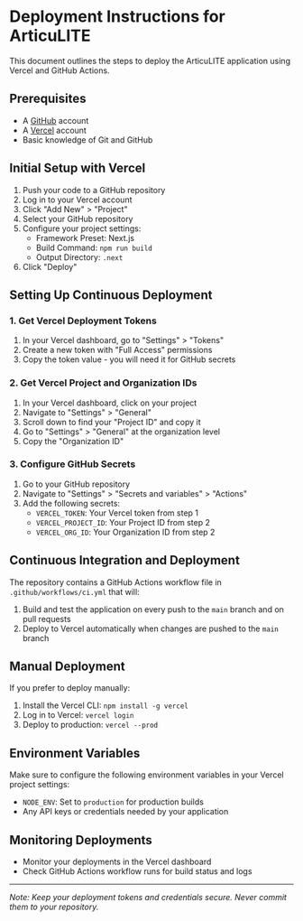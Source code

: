 # Deployment Instructions for ArticuLITE

This document outlines the steps to deploy the ArticuLITE application using Vercel and GitHub Actions.

## Prerequisites

- A [GitHub](https://github.com/) account
- A [Vercel](https://vercel.com/) account
- Basic knowledge of Git and GitHub

## Initial Setup with Vercel

1. Push your code to a GitHub repository
2. Log in to your Vercel account
3. Click "Add New" > "Project"
4. Select your GitHub repository
5. Configure your project settings:
   - Framework Preset: Next.js
   - Build Command: `npm run build`
   - Output Directory: `.next`
6. Click "Deploy"

## Setting Up Continuous Deployment

### 1. Get Vercel Deployment Tokens

1. In your Vercel dashboard, go to "Settings" > "Tokens"
2. Create a new token with "Full Access" permissions
3. Copy the token value - you will need it for GitHub secrets

### 2. Get Vercel Project and Organization IDs

1. In your Vercel dashboard, click on your project
2. Navigate to "Settings" > "General"
3. Scroll down to find your "Project ID" and copy it
4. Go to "Settings" > "General" at the organization level
5. Copy the "Organization ID"

### 3. Configure GitHub Secrets

1. Go to your GitHub repository
2. Navigate to "Settings" > "Secrets and variables" > "Actions"
3. Add the following secrets:
   - `VERCEL_TOKEN`: Your Vercel token from step 1
   - `VERCEL_PROJECT_ID`: Your Project ID from step 2
   - `VERCEL_ORG_ID`: Your Organization ID from step 2

## Continuous Integration and Deployment

The repository contains a GitHub Actions workflow file in `.github/workflows/ci.yml` that will:

1. Build and test the application on every push to the `main` branch and on pull requests
2. Deploy to Vercel automatically when changes are pushed to the `main` branch

## Manual Deployment

If you prefer to deploy manually:

1. Install the Vercel CLI: `npm install -g vercel`
2. Log in to Vercel: `vercel login`
3. Deploy to production: `vercel --prod`

## Environment Variables

Make sure to configure the following environment variables in your Vercel project settings:

- `NODE_ENV`: Set to `production` for production builds
- Any API keys or credentials needed by your application

## Monitoring Deployments

- Monitor your deployments in the Vercel dashboard
- Check GitHub Actions workflow runs for build status and logs

---

*Note: Keep your deployment tokens and credentials secure. Never commit them to your repository.* 